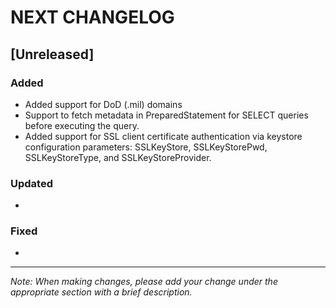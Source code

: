 # NEXT CHANGELOG

## [Unreleased]

### Added
- Added support for DoD (.mil) domains
- Support to fetch metadata in PreparedStatement for SELECT queries before executing the query.
- Added support for SSL client certificate authentication via keystore configuration parameters: SSLKeyStore, SSLKeyStorePwd, SSLKeyStoreType, and SSLKeyStoreProvider.


### Updated
- 

### Fixed
-

---
*Note: When making changes, please add your change under the appropriate section with a brief description.* 